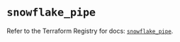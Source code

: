 # `snowflake_pipe`

Refer to the Terraform Registry for docs: [`snowflake_pipe`](https://registry.terraform.io/providers/snowflake-labs/snowflake/0.87.1/docs/resources/pipe).
